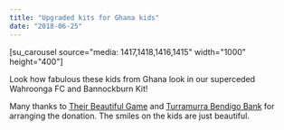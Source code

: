 ```yaml
---
title: "Upgraded kits for Ghana kids"
date: "2018-06-25"
---
```


\[su\_carousel source="media: 1417,1418,1416,1415" width="1000" height="400"\]

Look how fabulous these kids from Ghana look in our superceded Wahroonga FC and Bannockburn Kit!

Many thanks to [Their Beautiful Game](https://www.theirbeautifulgame.org/) and [Turramurra Bendigo Bank](https://turramurraunited.com.au/sponsors/business-partners/bendigo-bank/) for arranging the donation. The smiles on the kids are just beautiful.
